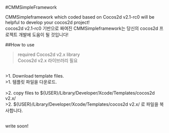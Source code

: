 #CMMSimpleFramework

CMMSimpleframework which coded based on Cocos2d v2.1-rc0 will be helpful to develop your cocos2d project!<br>
cocos2d v2.1-rc0 기반으로 짜여진 CMMSimpleframework는 당신의 cocos2d 프로젝트 개발에 도움이 될 것입니다!

##How to use

>required Cocos2d v2.x library<br>
>Cocos2d v2.x 라이브러리 필요<br>
<br>
>1. Download template files.<br>
>1. 템플릿 파일을 다운로드.<br>
<br>
>2. copy files to ${USER}/Library/Developer/Xcode/Templates/cocos2d v2.x/<br>
>2. ${USER}/Library/Developer/Xcode/Templates/cocos2d v2.x/ 로 파일을 복사합니다.<br>
<br>

write soon!
